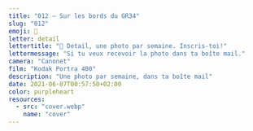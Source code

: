 ```yaml
---
title: "012 — Sur les bords du GR34"
slug: "012"
emoji: 👀
letter: detail
lettertitle: "👀 Detail, une photo par semaine. Inscris-toi!"
lettermessage: "Si tu veux recevoir la photo dans ta boîte mail."
camera: "Canonet"
film: "Kodak Portra 400"
description: "Une photo par semaine, dans ta boîte mail"
date: 2021-06-07T00:57:50+02:00
color: purpleheart
resources:
  - src: "cover.webp"
    name: "cover"
---
```

